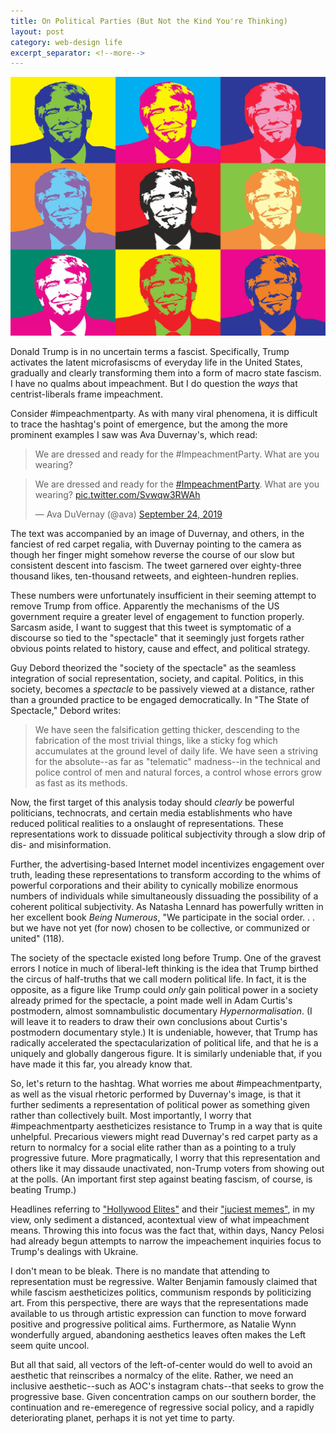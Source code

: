 ```yaml
---
title: On Political Parties (But Not the Kind You're Thinking)
layout: post
category: web-design life
excerpt_separator: <!--more-->
---
```


![alt text](/assets/images/trump-art.jpg)

Donald Trump is in no uncertain terms a fascist. <!--more--> Specifically, Trump activates the latent microfasiscms of everyday life in the United States, gradually and clearly transforming them into a form of macro state fascism. I have no qualms about impeachment. But I do question the *ways* that centrist-liberals frame impeachment.

Consider #impeachmentparty. As with many viral phenomena, it is difficult to trace the hashtag's point of emergence, but the among the more prominent examples I saw was Ava Duvernay's, which read:

> We are dressed and ready for the #ImpeachmentParty. What are you wearing?

<blockquote class="twitter-tweet"><p lang="en" dir="ltr">We are dressed and ready for the <a href="https://twitter.com/hashtag/ImpeachmentParty?src=hash&amp;ref_src=twsrc%5Etfw">#ImpeachmentParty</a>. What are you wearing? <a href="https://t.co/Svwqw3RWAh">pic.twitter.com/Svwqw3RWAh</a></p>&mdash; Ava DuVernay (@ava) <a href="https://twitter.com/ava/status/1176631308237197313?ref_src=twsrc%5Etfw">September 24, 2019</a></blockquote> <script async src="https://platform.twitter.com/widgets.js" charset="utf-8"></script> 

The text was accompanied by an image of Duvernay, and others, in the fanciest of red carpet regalia, with Duvernay pointing to the camera as though her finger might somehow reverse the course of our slow but consistent descent into fascism. The tweet garnered over eighty-three thousand likes, ten-thousand retweets, and eighteen-hundren replies.

These numbers were unfortunately insufficient in their seeming attempt to remove Trump from office. Apparently the mechanisms of the US government require a greater level of engagement to function properly. Sarcasm aside, I want to suggest that this tweet is symptomatic of a discourse so tied to the "spectacle" that it seemingly just forgets rather obvious points related to history, cause and effect, and political strategy.

Guy Debord theorized the "society of the spectacle" as the seamless integration of social representation, society, and capital. Politics, in this society, becomes a *spectacle* to be  passively viewed at a distance, rather than a grounded practice to be engaged democratically. In "The State of Spectacle," Debord writes:

> We have seen the falsification getting thicker, descending to the fabrication of the most trivial things, like a sticky fog which accumulates at the ground level of daily life. We have seen a striving for the absolute--as far as "telematic" madness--in the technical and police control of men and natural forces, a control whose errors grow as fast as its methods.

Now, the first target of this analysis today should *clearly* be powerful politicians, technocrats, and certain media establishments who have reduced political realities to a onslaught of representations. These representations work to dissuade political subjectivity through a slow drip of dis- and misinformation.

Further, the advertising-based Internet model incentivizes engagement over truth, leading these representations to transform according to the whims of powerful corporations and their ability to cynically mobilize enormous numbers of individuals while simultaneously dissuading the possibility of a coherent political subjectivity. As Natasha Lennard has powerfully written in her excellent book *Being Numerous*, "We participate in the social order. . . but we have not yet (for now) chosen to be collective, or communized or united" (118).

The society of the spectacle existed long before Trump. One of the gravest errors I notice in much of liberal-left thinking is the idea that Trump birthed the circus of half-truths that we call modern political life. In fact, it is the opposite, as a figure like Trump could *only* gain political power in a society already primed for the spectacle, a point made well in Adam Curtis's postmodern, almost somnambulistic documentary *Hypernormalisation*. (I will leave it to readers to draw their own conclusions about Curtis's postmodern documentary style.) It is undeniable, however, that Trump has radically accelerated the spectacularization of political life, and that he is a uniquely and globally dangerous figure. It is similarly undeniable that, if you have made it this far, you already know that.

So, let's return to the hashtag. What worries me about #impeachmentparty, as well as the visual rhetoric performed by Duvernay's image, is that it further sediments a representation of political power as something given rather than collectively built. Most importantly, I worry that #impeachmentparty aestheticizes resistance to Trump in a way that is quite unhelpful. Precarious viewers might read Duvernay's red carpet party as a return to normalcy for a social elite rather than as a pointing to a truly progressive future. More pragmatically, I worry that this representation and others like it may dissaude unactivated, non-Trump voters from showing out at the polls. (An important first step against beating fascism, of course, is beating Trump.)

Headlines referring to ["Hollywood Elites"](https://www.dailymail.co.uk/news/article-7501249/Rosie-ODonnell-Ava-Duvernay-Hollywood-elites-celebrating-Pelosis-impeachment-inquiry.html) and their ["juciest memes"](https://www.teenvogue.com/story/juiciest-donald-trump-impeachment-memes-nancy-pelosi), in my view, only sediment a distanced, acontextual view of what impeachment means. Throwing this into focus was the fact that, within days, Nancy Pelosi had already begun attempts to narrow the impeachement inquiries focus to Trump's dealings with Ukraine.

I don't mean to be bleak. There is no mandate that attending to representation must be regressive. Walter Benjamin famously claimed that while fascism aestheticizes politics, communism responds by politicizing art. From this perspective, there are ways that the representations made available to us through artistic expression can function to move forward positive and progressive political aims. Furthermore, as Natalie Wynn wonderfully argued, abandoning aesthetics leaves often makes the Left seem quite uncool.

But all that said, all vectors of the left-of-center would do well to avoid an aesthetic that reinscribes a normalcy of the elite. Rather, we need an inclusive aesthetic--such as AOC's instagram chats--that seeks to grow the progressive base. Given concentration camps on our southern border, the continuation and re-emeregence of regressive social policy, and a rapidly deteriorating planet, perhaps it is not yet time to party.
